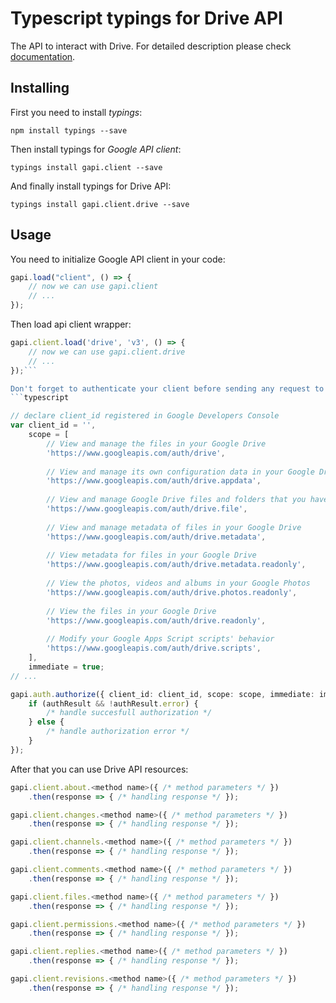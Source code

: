 # Typescript typings for Drive API
The API to interact with Drive.
For detailed description please check [documentation](https://developers.google.com/drive/).

## Installing

First you need to install *typings*:
```
npm install typings --save 
```

Then install typings for *Google API client*:
```
typings install gapi.client --save 
```

And finally install typings for Drive API:
```
typings install gapi.client.drive --save 
```

## Usage

You need to initialize Google API client in your code:
```typescript
gapi.load("client", () => { 
    // now we can use gapi.client
    // ... 
});
```

Then load api client wrapper:
```typescript
gapi.client.load('drive', 'v3', () => {
    // now we can use gapi.client.drive
    // ... 
});```

Don't forget to authenticate your client before sending any request to resources:
```typescript

// declare client_id registered in Google Developers Console
var client_id = '',
    scope = [     
        // View and manage the files in your Google Drive
        'https://www.googleapis.com/auth/drive',
    
        // View and manage its own configuration data in your Google Drive
        'https://www.googleapis.com/auth/drive.appdata',
    
        // View and manage Google Drive files and folders that you have opened or created with this app
        'https://www.googleapis.com/auth/drive.file',
    
        // View and manage metadata of files in your Google Drive
        'https://www.googleapis.com/auth/drive.metadata',
    
        // View metadata for files in your Google Drive
        'https://www.googleapis.com/auth/drive.metadata.readonly',
    
        // View the photos, videos and albums in your Google Photos
        'https://www.googleapis.com/auth/drive.photos.readonly',
    
        // View the files in your Google Drive
        'https://www.googleapis.com/auth/drive.readonly',
    
        // Modify your Google Apps Script scripts' behavior
        'https://www.googleapis.com/auth/drive.scripts',
    ],
    immediate = true;
// ...

gapi.auth.authorize({ client_id: client_id, scope: scope, immediate: immediate }, authResult => {
    if (authResult && !authResult.error) {
        /* handle succesfull authorization */
    } else {
        /* handle authorization error */
    }
});            
```

After that you can use Drive API resources:

```typescript
gapi.client.about.<method name>({ /* method parameters */ })
    .then(response => { /* handling response */ });

gapi.client.changes.<method name>({ /* method parameters */ })
    .then(response => { /* handling response */ });

gapi.client.channels.<method name>({ /* method parameters */ })
    .then(response => { /* handling response */ });

gapi.client.comments.<method name>({ /* method parameters */ })
    .then(response => { /* handling response */ });

gapi.client.files.<method name>({ /* method parameters */ })
    .then(response => { /* handling response */ });

gapi.client.permissions.<method name>({ /* method parameters */ })
    .then(response => { /* handling response */ });

gapi.client.replies.<method name>({ /* method parameters */ })
    .then(response => { /* handling response */ });

gapi.client.revisions.<method name>({ /* method parameters */ })
    .then(response => { /* handling response */ });
```